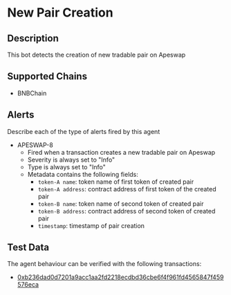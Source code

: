 # New Pair Creation

## Description

This bot detects the creation of new tradable pair on Apeswap

## Supported Chains

- BNBChain



## Alerts

Describe each of the type of alerts fired by this agent

- APESWAP-8
  - Fired when a transaction creates a new tradable pair on Apeswap
  - Severity is always set to "Info" 
  - Type is always set to "Info" 
  - Metadata contains the following fields: 
    - `token-A name`: token name of first token of created pair
    - `token-A address`: contract address of first token of the created pair
    - `token-B name`: token name of second token of created pair
    - `token-B address`: contract address of second token  of created pair
    - `timestamp`: timestamp of pair creation
    

## Test Data

The agent behaviour can be verified with the following transactions:

- [0xb236dad0d7201a9acc1aa2fd2218ecdbd36cbe6f4f961fd4565847f459576eca](https://www.bscscan.com/tx/0xb236dad0d7201a9acc1aa2fd2218ecdbd36cbe6f4f961fd4565847f459576eca)

